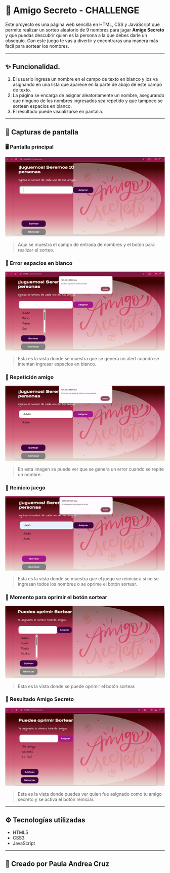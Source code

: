 # 🎁 Amigo Secreto - CHALLENGE

Este proyecto es una página web sencilla en HTML, CSS y JavaScript que permite realizar un sorteo aleatorio de 9 nombres para jugar **Amigo Secreto** y que puedas descubrir quien es la persona a la que debes darle un obsequio. Con este juego te vas a divertir y encontraras una manera más facíl para sortear los nombres.

---

## ✨ Funcionalidad.

1. El usuario ingresa un nombre en el campo de texto en blanco y los va asignando en una lista que aparece en la parte de abajo de este campo de texto.
2. La página se encarga de asignar aleatoriamente un nombre, asegurando que ninguno de los nombres ingresados sea repetido y que tampoco se sorteen espacios en blanco.
3. El resultado puede visualizarse en pantalla.

---

## 📸 Capturas de pantalla

### 🖥️ Pantalla principal
![Pantalla principal](./imagenes/pantalla_principal.png)

> Aquí se muestra el campo de entrada de nombres y el botón para realizar el sorteo.

### 🎲 Error espacios en blanco
![Resultado del sorteo](./imagenes/espacios_en_blanco.png)

> Esta es la vista donde se muestra que se genera un alert cuando se intentan ingresar espacios en blanco.


### 🎲 Repetición amigo
![Resultado del sorteo](./imagenes/repetir_nombre.png)

> En esta imagen se puede ver que se genera un error cuando se repite un nombre.

### 🎲 Reinicio juego
![Resultado del sorteo](./imagenes/Juego_reinicia.png)

> Esta es la vista donde se muestra que el juego se reiniciara si no se ingresan todos los nombres o se oprime el botón sortear.

### 🎲 Momento para oprimir el botón sortear
![Resultado del sorteo](./imagenes/momento_sortear.png)

> Esta es la vista donde se puede oprimir el botón sortear.

### 🎲 Resultado Amigo Secreto
![Resultado del sorteo](./imagenes/amigo_revelado.png)

> Esta es la vista donde puedes ver quien fue asignado como tu amigo secreto y se activa el botón reiniciar. 
---


## ⚙️ Tecnologías utilizadas

- HTML5
- CSS3
- JavaScript

---

## 🚀 Creado por Paula Andrea Cruz

